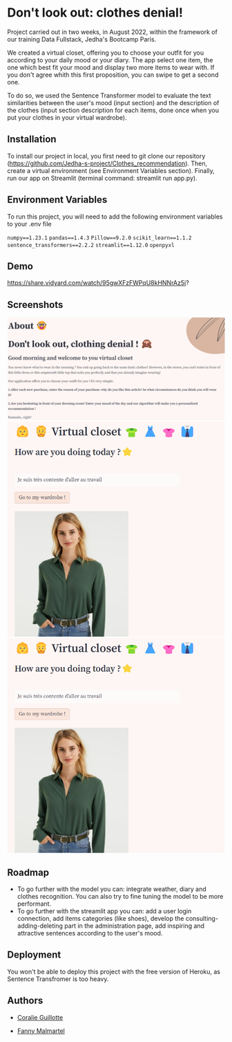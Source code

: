 
# Don't look out: clothes denial!

Project carried out in two weeks, in August 2022, within the framework of our training Data Fullstack, Jedha's Bootcamp Paris. 

We created a virtual closet, offering you to choose your outfit for you according to your daily mood or your diary.
The app select one item, the one which best fit your mood and display two more items to wear with. 
If you don't agree whith this first proposition, you can swipe to get a second one.

To do so, we used the Sentence Transformer model to evaluate the text similarities between the user's mood (input section) and the description of the clothes (input section description for each items, done once when you put your clothes in your virtual wardrobe).





## Installation

To install our project in local, you first need to git clone our repository (https://github.com/Jedha-s-project/Clothes_recommendation). Then, create a virtual environment (see Environment Variables section). Finally, run our app on Streamlit (terminal command: streamlit run app.py).

    
## Environment Variables

To run this project, you will need to add the following environment variables to your .env file

`numpy==1.23.1`
`pandas==1.4.3`
`Pillow==9.2.0`
`scikit_learn==1.1.2`
`sentence_transformers==2.2.2`
`streamlit==1.12.0`
`openpyxl`



## Demo

https://share.vidyard.com/watch/95gwXFzFWPqU8kHNNrAz5i?



## Screenshots

![App page 1 "About us"](https://github.com/Jedha-s-project/Clothes_recommendation/blob/main/Screenshot%20About%20page.png)
![App page 2 "Virtual Closet"](https://github.com/Jedha-s-project/Clothes_recommendation/blob/main/Screenshot%20Virtual%20Closet%20page.png)
![App page 3 "Update virtual closet"](https://github.com/Jedha-s-project/Clothes_recommendation/blob/main/Screenshot%20Virtual%20Closet%20page.png)
## Roadmap

- To go further with the model you can: integrate weather, diary and clothes recognition. You can also try to fine tuning the model to be more performant. 
- To go further with the streamlit app you can: add a user login connection, add items categories (like shoes), develop the consulting-adding-deleting part in the administration page, add inspiring and attractive sentences according to the user's mood.  


## Deployment

You won't be able to deploy this project with the free version of Heroku, as Sentence Transfromer is too heavy.


## Authors

- [Coralie Guillotte ](https://github.com/CoralieGM)

- [Fanny Malmartel ](https://github.com/Fanny-Mlmrtl)


